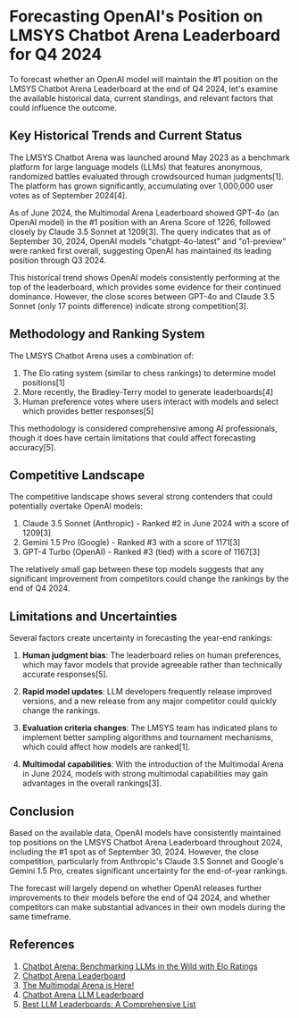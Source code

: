 # Forecasting OpenAI's Position on LMSYS Chatbot Arena Leaderboard for Q4 2024

To forecast whether an OpenAI model will maintain the #1 position on the LMSYS Chatbot Arena Leaderboard at the end of Q4 2024, let's examine the available historical data, current standings, and relevant factors that could influence the outcome.

## Key Historical Trends and Current Status

The LMSYS Chatbot Arena was launched around May 2023 as a benchmark platform for large language models (LLMs) that features anonymous, randomized battles evaluated through crowdsourced human judgments[1]. The platform has grown significantly, accumulating over 1,000,000 user votes as of September 2024[4].

As of June 2024, the Multimodal Arena Leaderboard showed GPT-4o (an OpenAI model) in the #1 position with an Arena Score of 1226, followed closely by Claude 3.5 Sonnet at 1209[3]. The query indicates that as of September 30, 2024, OpenAI models "chatgpt-4o-latest" and "o1-preview" were ranked first overall, suggesting OpenAI has maintained its leading position through Q3 2024.

This historical trend shows OpenAI models consistently performing at the top of the leaderboard, which provides some evidence for their continued dominance. However, the close scores between GPT-4o and Claude 3.5 Sonnet (only 17 points difference) indicate strong competition[3].

## Methodology and Ranking System

The LMSYS Chatbot Arena uses a combination of:

1. The Elo rating system (similar to chess rankings) to determine model positions[1]
2. More recently, the Bradley-Terry model to generate leaderboards[4]
3. Human preference votes where users interact with models and select which provides better responses[5]

This methodology is considered comprehensive among AI professionals, though it does have certain limitations that could affect forecasting accuracy[5].

## Competitive Landscape

The competitive landscape shows several strong contenders that could potentially overtake OpenAI models:

1. Claude 3.5 Sonnet (Anthropic) - Ranked #2 in June 2024 with a score of 1209[3]
2. Gemini 1.5 Pro (Google) - Ranked #3 with a score of 1171[3]
3. GPT-4 Turbo (OpenAI) - Ranked #3 (tied) with a score of 1167[3]

The relatively small gap between these top models suggests that any significant improvement from competitors could change the rankings by the end of Q4 2024.

## Limitations and Uncertainties

Several factors create uncertainty in forecasting the year-end rankings:

1. **Human judgment bias**: The leaderboard relies on human preferences, which may favor models that provide agreeable rather than technically accurate responses[5].

2. **Rapid model updates**: LLM developers frequently release improved versions, and a new release from any major competitor could quickly change the rankings.

3. **Evaluation criteria changes**: The LMSYS team has indicated plans to implement better sampling algorithms and tournament mechanisms, which could affect how models are ranked[1].

4. **Multimodal capabilities**: With the introduction of the Multimodal Arena in June 2024, models with strong multimodal capabilities may gain advantages in the overall rankings[3].

## Conclusion

Based on the available data, OpenAI models have consistently maintained top positions on the LMSYS Chatbot Arena Leaderboard throughout 2024, including the #1 spot as of September 30, 2024. However, the close competition, particularly from Anthropic's Claude 3.5 Sonnet and Google's Gemini 1.5 Pro, creates significant uncertainty for the end-of-year rankings.

The forecast will largely depend on whether OpenAI releases further improvements to their models before the end of Q4 2024, and whether competitors can make substantial advances in their own models during the same timeframe.

## References

1. [Chatbot Arena: Benchmarking LLMs in the Wild with Elo Ratings](https://lmsys.org/blog/2023-05-03-arena/)
2. [Chatbot Arena Leaderboard](https://huggingface.co/spaces/lmarena-ai/chatbot-arena-leaderboard)
3. [The Multimodal Arena is Here!](https://lmsys.org/blog/2024-06-27-multimodal/)
4. [Chatbot Arena LLM Leaderboard](https://huggingface.co/spaces/lmsys/chatbot-arena-leaderboard)
5. [Best LLM Leaderboards: A Comprehensive List](https://www.nebuly.com/blog/llm-leaderboards)